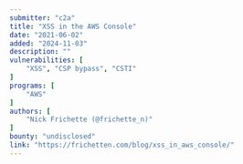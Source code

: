 ```yaml
---
submitter: "c2a"
title: "XSS in the AWS Console"
date: "2021-06-02"
added: "2024-11-03"
description: ""
vulnerabilities: [
    "XSS", "CSP bypass", "CSTI"
]
programs: [
    "AWS"
]
authors: [
    "Nick Frichette (@frichette_n)"
]
bounty: "undisclosed"
link: "https://frichetten.com/blog/xss_in_aws_console/"
---
```




